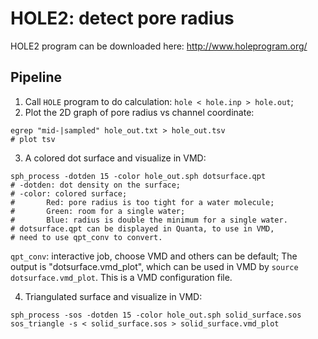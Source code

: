 # HOLE2: detect pore radius  

HOLE2 program can be downloaded here: http://www.holeprogram.org/ 

## Pipeline  
1. Call `HOLE` program to do calculation: `hole < hole.inp > hole.out`;   
2. Plot the 2D graph of pore radius vs channel coordinate:
```
egrep "mid-|sampled" hole_out.txt > hole_out.tsv
# plot tsv
```
3. A colored dot surface and visualize in VMD:  
```
sph_process -dotden 15 -color hole_out.sph dotsurface.qpt
# -dotden: dot density on the surface;
# -color: colored surface;
#       Red: pore radius is too tight for a water molecule;
#       Green: room for a single water;
#       Blue: radius is double the minimum for a single water.
# dotsurface.qpt can be displayed in Quanta, to use in VMD,
# need to use qpt_conv to convert.
```
`qpt_conv`: interactive job, choose VMD and others can be default;
The output is "dotsurface.vmd_plot", which can be used in VMD by `source dotsurface.vmd_plot`. This is a VMD configuration file. 

4. Triangulated surface and visualize in VMD: 
```
sph_process -sos -dotden 15 -color hole_out.sph solid_surface.sos
sos_triangle -s < solid_surface.sos > solid_surface.vmd_plot 
```
